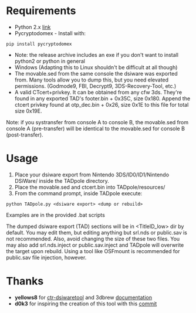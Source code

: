 # Requirements
* Python 2.x [link](https://www.python.org/downloads)
* Pycryptodomex -
Install with:
```
pip install pycryptodomex
```
* Note: the release archive includes an exe if you don't want to install python2 or python in general
* Windows (Adapting this to Linux shouldn't be difficult at all though)
* The movable.sed from the same console the dsiware was exported from.
Many tools allow you to dump this, but you need elevated permissions.
(Godmode9, FBI, Decrypt9, 3DS-Recovery-Tool, etc.)
* A valid CTcert+privkey. It can be obtained from any cfw 3ds. They're found in any exported TAD's footer.bin + 0x35C, size 0x180. 
Append the ctcert privkey found at otp_dec.bin + 0x26, size 0x1E to this file for total size 0x19E.

Note: if you systransfer from console A to console B, the movable.sed from
console A (pre-transfer) will be identical to the movable.sed for console B 
(post-transfer).
# Usage
1. Place your dsiware export from Nintendo 3DS/ID0/ID1/Nintendo DSiWare/
inside the TADpole directory.
2. Place the movable.sed and ctcert.bin into TADpole/resources/
3. From the command prompt, inside TADpole execute:
```
python TADpole.py <dsiware export> <dump or rebuild>
```
Examples are in the provided .bat scripts

The dumped dsiware export (TAD) sections will be in <TitleID_low> dir by default.
You may edit them, but editing anything but srl.nds or public.sav is not recommended.
Also, avoid changing the size of these two files. 
You may also add srl.nds.inject or public.sav.inject and TADpole will overwrite
the target upon rebuild. Using a tool like OSFmount is recommended for public.sav
file injection, however.
# Thanks
* **yellows8** for [ctr-dsiwaretool](https://github.com/yellows8/ctr-dsiwaretool) and 3dbrew [documentation](https://www.3dbrew.org/wiki/DSiWare_Exports)
* **d0k3** for inspiring the creation of this tool with this [commit](https://github.com/d0k3/GodMode9/commit/ec861a7bf7c162c605aea353c0b9cebe7fa80e71)

